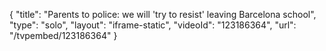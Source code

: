 {
    "title": "Parents to police: we will 'try to resist' leaving Barcelona school",
    "type": "solo",
    "layout": "iframe-static",
    "videoId": "123186364",
    "url": "\/tvpembed\/123186364"
}